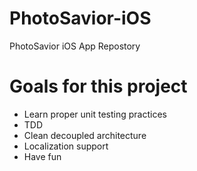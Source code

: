 # PhotoSavior-iOS
PhotoSavior iOS App Repostory


# Goals for this project
* Learn proper unit testing practices
* TDD
* Clean decoupled architecture
* Localization support
* Have fun
